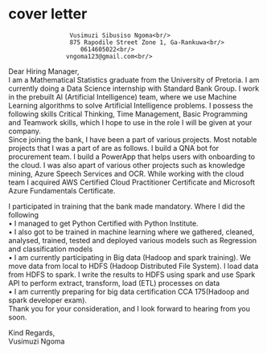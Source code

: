 # cover letter<br/>
                     Vusimuzi Sibusiso Ngoma<br/>
                     875 Rapodile Street Zone 1, Ga-Rankuwa<br/>
                        0614605022<br/>
                    vngoma123@gmail.com<br/>
Dear Hiring Manager,<br/>
I am a Mathematical Statistics graduate from the University of Pretoria. I am currently doing a Data Science internship with Standard Bank Group. I work in the prebuilt AI (Artificial Intelligence) team, where we use Machine Learning algorithms to solve Artificial Intelligence problems. I possess the following skills Critical Thinking, Time Management, Basic Programming and Teamwork skills, which I hope to use in the role I will be given at your company.<br/>
Since joining the bank, I have been a part of various projects. Most notable projects that I was a part of are as follows. I build a QNA bot for procurement team. I build a PowerApp that helps users with onboarding to the cloud. I was also apart of various other projects such as knowledge mining, Azure Speech Services and OCR. While working with the cloud team I acquired AWS Certified Cloud Practitioner Certificate and Microsoft Azure Fundamentals Certificate.<br/>

I participated in training that the bank made mandatory. Where I did the following<br/>
•	I managed to get Python Certified with Python Institute.<br/>
•	I also got to be trained in machine learning where we gathered, cleaned, analysed, trained, tested and deployed various models such as Regression and classification models <br/>
•	I am currently participating in Big data (Hadoop and spark training). We move data from local to HDFS (Hadoop Distributed File System). I load data from HDFS to spark. I write the results to HDFS using spark and use Spark API to perform extract, transform, load (ETL) processes on data<br/>
•	I am currently preparing for big data certification CCA 175(Hadoop and spark developer exam).<br/> 
Thank you for your consideration, and I look forward to hearing from you soon.<br/>

Kind Regards,<br/>
Vusimuzi Ngoma

